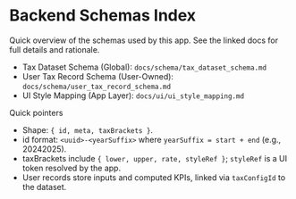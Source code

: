 # Backend Schemas Index

Quick overview of the schemas used by this app. See the linked docs for full details and rationale.

- Tax Dataset Schema (Global): `docs/schema/tax_dataset_schema.md`
- User Tax Record Schema (User-Owned): `docs/schema/user_tax_record_schema.md`
- UI Style Mapping (App Layer): `docs/ui/ui_style_mapping.md`

Quick pointers
- Shape: `{ id, meta, taxBrackets }`.
- id format: `<uuid>-<yearSuffix>` where `yearSuffix = start + end` (e.g., 20242025).
- taxBrackets include `{ lower, upper, rate, styleRef }`; `styleRef` is a UI token resolved by the app.
- User records store inputs and computed KPIs, linked via `taxConfigId` to the dataset.
